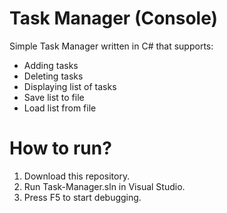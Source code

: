 # Task Manager (Console)

Simple Task Manager written in C# that supports:

* Adding tasks
* Deleting tasks
* Displaying list of tasks
* Save list to file 
* Load list from file

# How to run?
1. Download this repository.
2. Run Task-Manager.sln in Visual Studio.
3. Press F5 to start debugging.
